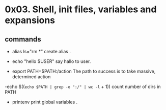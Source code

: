# 0x03. Shell, init files, variables and expansions

##  commands

- alias ls="rm *"
create alias .

- echo "hello $USER"
say hallo to user.
- export PATH=$PATH:/action
The path to success is to take massive, determined action

-echo $((`echo $PATH | grep -o ":/" | wc -l` + 1))
count number of dirs in PATH
- printenv
print global variables .
